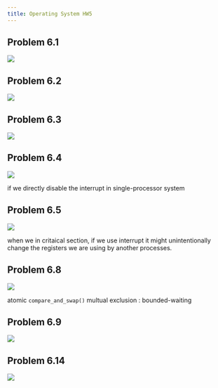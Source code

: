 ```yaml
---
title: Operating System HW5
---
```


## Problem 6.1
![](https://i.imgur.com/IJRosRQ.png)

## Problem 6.2
![](https://i.imgur.com/ZWwze8T.png)

## Problem 6.3
![](https://i.imgur.com/MApH1fM.png)

## Problem 6.4
![](https://i.imgur.com/XzDYL80.png)

if we directly disable the interrupt in single-processor system
## Problem 6.5
![](https://i.imgur.com/yp9RSCx.png)

when we in critaical section,
if we use interrupt it might unintentionally change the registers we are using by another processes.

## Problem 6.8
![](https://i.imgur.com/tITafU5.png)

atomic `compare_and_swap()`
multual exclusion : bounded-waiting
## Problem 6.9
![](https://i.imgur.com/LJAitG4.png)

## Problem 6.14
![](https://i.imgur.com/ipcgl2p.png)
